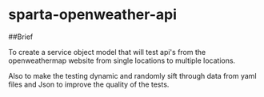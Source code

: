# sparta-openweather-api

##Brief

To create a service object model that will test api's from the openweathermap website from single locations to multiple locations.

Also to make the testing dynamic and randomly sift through data from yaml files and Json to improve the quality of the tests.
